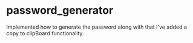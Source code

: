 # password_generator
 Implemented how to generate the password along with  that I've added a copy to clipBoard functionality. 
